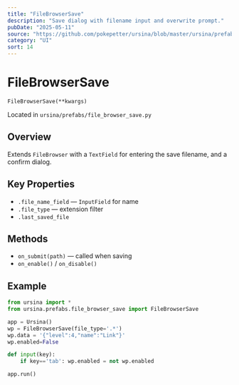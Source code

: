 ```yaml
---
title: "FileBrowserSave"
description: "Save dialog with filename input and overwrite prompt."
pubDate: "2025-05-11"
source: "https://github.com/pokepetter/ursina/blob/master/ursina/prefabs/file_browser_save.py"
category: "UI"
sort: 14
---
```


# FileBrowserSave

`FileBrowserSave(**kwargs)`

Located in `ursina/prefabs/file_browser_save.py`

## Overview

Extends `FileBrowser` with a `TextField` for entering the save filename, and a confirm dialog.

## Key Properties

- `.file_name_field` — `InputField` for name  
- `.file_type` — extension filter  
- `.last_saved_file`  

## Methods

- `on_submit(path)` — called when saving  
- `on_enable()` / `on_disable()`

## Example

```python
from ursina import *
from ursina.prefabs.file_browser_save import FileBrowserSave

app = Ursina()
wp = FileBrowserSave(file_type='.*')
wp.data = '{"level":4,"name":"Link"}'
wp.enabled=False

def input(key):
    if key=='tab': wp.enabled = not wp.enabled

app.run()
```